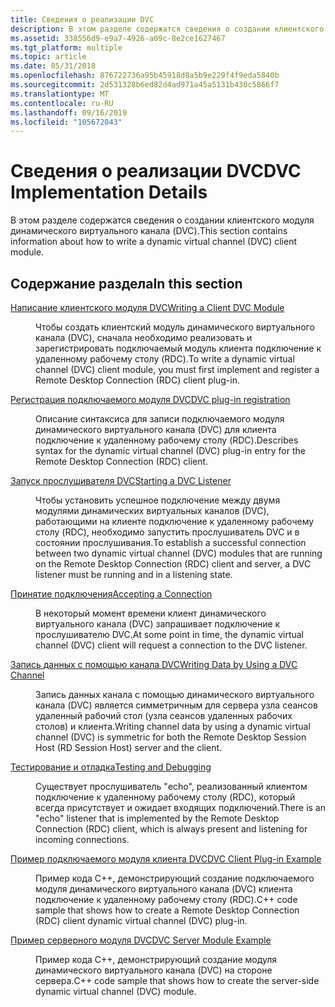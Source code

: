 ```yaml
---
title: Сведения о реализации DVC
description: В этом разделе содержатся сведения о создании клиентского модуля динамического виртуального канала (DVC).
ms.assetid: 338556d9-e9a7-4926-a09c-8e2ce1627467
ms.tgt_platform: multiple
ms.topic: article
ms.date: 05/31/2018
ms.openlocfilehash: 876722736a95b45918d8a5b9e229f4f9eda5840b
ms.sourcegitcommit: 2d531328b6ed82d4ad971a45a5131b430c5866f7
ms.translationtype: MT
ms.contentlocale: ru-RU
ms.lasthandoff: 09/16/2019
ms.locfileid: "105672043"
---
```

# <a name="dvc-implementation-details"></a><span data-ttu-id="7dc8d-103">Сведения о реализации DVC</span><span class="sxs-lookup"><span data-stu-id="7dc8d-103">DVC Implementation Details</span></span>

<span data-ttu-id="7dc8d-104">В этом разделе содержатся сведения о создании клиентского модуля динамического виртуального канала (DVC).</span><span class="sxs-lookup"><span data-stu-id="7dc8d-104">This section contains information about how to write a dynamic virtual channel (DVC) client module.</span></span>

## <a name="in-this-section"></a><span data-ttu-id="7dc8d-105">Содержание раздела</span><span class="sxs-lookup"><span data-stu-id="7dc8d-105">In this section</span></span>

<dl> <dt>

[<span data-ttu-id="7dc8d-106">Написание клиентского модуля DVC</span><span class="sxs-lookup"><span data-stu-id="7dc8d-106">Writing a Client DVC Module</span></span>](writing-a-client-dvc-component.md)
</dt> <dd>

<span data-ttu-id="7dc8d-107">Чтобы создать клиентский модуль динамического виртуального канала (DVC), сначала необходимо реализовать и зарегистрировать подключаемый модуль клиента подключение к удаленному рабочему столу (RDC).</span><span class="sxs-lookup"><span data-stu-id="7dc8d-107">To write a dynamic virtual channel (DVC) client module, you must first implement and register a Remote Desktop Connection (RDC) client plug-in.</span></span>

</dd> <dt>

[<span data-ttu-id="7dc8d-108">Регистрация подключаемого модуля DVC</span><span class="sxs-lookup"><span data-stu-id="7dc8d-108">DVC plug-in registration</span></span>](dvc-plug-in-registration.md)
</dt> <dd>

<span data-ttu-id="7dc8d-109">Описание синтаксиса для записи подключаемого модуля динамического виртуального канала (DVC) для клиента подключение к удаленному рабочему столу (RDC).</span><span class="sxs-lookup"><span data-stu-id="7dc8d-109">Describes syntax for the dynamic virtual channel (DVC) plug-in entry for the Remote Desktop Connection (RDC) client.</span></span>

</dd> <dt>

[<span data-ttu-id="7dc8d-110">Запуск прослушивателя DVC</span><span class="sxs-lookup"><span data-stu-id="7dc8d-110">Starting a DVC Listener</span></span>](starting-a-dvc-listener.md)
</dt> <dd>

<span data-ttu-id="7dc8d-111">Чтобы установить успешное подключение между двумя модулями динамических виртуальных каналов (DVC), работающими на клиенте подключение к удаленному рабочему столу (RDC), необходимо запустить прослушиватель DVC и в состоянии прослушивания.</span><span class="sxs-lookup"><span data-stu-id="7dc8d-111">To establish a successful connection between two dynamic virtual channel (DVC) modules that are running on the Remote Desktop Connection (RDC) client and server, a DVC listener must be running and in a listening state.</span></span>

</dd> <dt>

[<span data-ttu-id="7dc8d-112">Принятие подключения</span><span class="sxs-lookup"><span data-stu-id="7dc8d-112">Accepting a Connection</span></span>](accepting-a-connection.md)
</dt> <dd>

<span data-ttu-id="7dc8d-113">В некоторый момент времени клиент динамического виртуального канала (DVC) запрашивает подключение к прослушивателю DVC.</span><span class="sxs-lookup"><span data-stu-id="7dc8d-113">At some point in time, the dynamic virtual channel (DVC) client will request a connection to the DVC listener.</span></span>

</dd> <dt>

[<span data-ttu-id="7dc8d-114">Запись данных с помощью канала DVC</span><span class="sxs-lookup"><span data-stu-id="7dc8d-114">Writing Data by Using a DVC Channel</span></span>](writing-data-by-using-a-dvc-channel.md)
</dt> <dd>

<span data-ttu-id="7dc8d-115">Запись данных канала с помощью динамического виртуального канала (DVC) является симметричным для сервера узла сеансов удаленный рабочий стол (узла сеансов удаленных рабочих столов) и клиента.</span><span class="sxs-lookup"><span data-stu-id="7dc8d-115">Writing channel data by using a dynamic virtual channel (DVC) is symmetric for both the Remote Desktop Session Host (RD Session Host) server and the client.</span></span>

</dd> <dt>

[<span data-ttu-id="7dc8d-116">Тестирование и отладка</span><span class="sxs-lookup"><span data-stu-id="7dc8d-116">Testing and Debugging</span></span>](testing-and-debugging.md)
</dt> <dd>

<span data-ttu-id="7dc8d-117">Существует прослушиватель "echo", реализованный клиентом подключение к удаленному рабочему столу (RDC), который всегда присутствует и ожидает входящих подключений.</span><span class="sxs-lookup"><span data-stu-id="7dc8d-117">There is an "echo" listener that is implemented by the Remote Desktop Connection (RDC) client, which is always present and listening for incoming connections.</span></span>

</dd> <dt>

[<span data-ttu-id="7dc8d-118">Пример подключаемого модуля клиента DVC</span><span class="sxs-lookup"><span data-stu-id="7dc8d-118">DVC Client Plug-in Example</span></span>](dvc-client-plug-in-example.md)
</dt> <dd>

<span data-ttu-id="7dc8d-119">Пример кода C++, демонстрирующий создание подключаемого модуля динамического виртуального канала (DVC) клиента подключение к удаленному рабочему столу (RDC).</span><span class="sxs-lookup"><span data-stu-id="7dc8d-119">C++ code sample that shows how to create a Remote Desktop Connection (RDC) client dynamic virtual channel (DVC) plug-in.</span></span>

</dd> <dt>

[<span data-ttu-id="7dc8d-120">Пример серверного модуля DVC</span><span class="sxs-lookup"><span data-stu-id="7dc8d-120">DVC Server Module Example</span></span>](dvc-server-component-example.md)
</dt> <dd>

<span data-ttu-id="7dc8d-121">Пример кода C++, демонстрирующий создание модуля динамического виртуального канала (DVC) на стороне сервера.</span><span class="sxs-lookup"><span data-stu-id="7dc8d-121">C++ code sample that shows how to create the server-side dynamic virtual channel (DVC) module.</span></span>

</dd> </dl>

 

 




